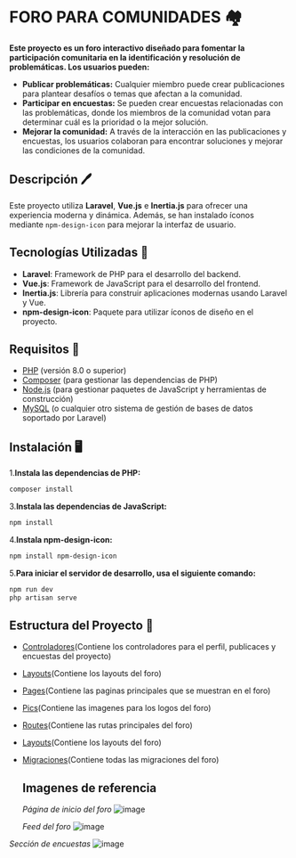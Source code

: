# FORO PARA COMUNIDADES 🏘️
**Este proyecto es un foro interactivo diseñado para fomentar la participación comunitaria en la identificación y resolución de problemáticas. Los usuarios pueden:**
- **Publicar problemáticas:** Cualquier miembro puede crear publicaciones para plantear desafíos o temas que afectan a la comunidad.
- **Participar en encuestas:** Se pueden crear encuestas relacionadas con las problemáticas, donde los miembros de la comunidad votan para determinar cuál es la prioridad o la mejor solución.
- **Mejorar la comunidad:** A través de la interacción en las publicaciones y encuestas, los usuarios colaboran para encontrar soluciones y mejorar las condiciones de la comunidad.

## Descripción 🖊️

Este proyecto utiliza **Laravel**, **Vue.js** e **Inertia.js** para ofrecer una experiencia moderna y dinámica. Además, se han instalado íconos mediante `npm-design-icon` para mejorar la interfaz de usuario.

## Tecnologías Utilizadas 🔎

- **Laravel**: Framework de PHP para el desarrollo del backend.
- **Vue.js**: Framework de JavaScript para el desarrollo del frontend.
- **Inertia.js**: Librería para construir aplicaciones modernas usando Laravel y Vue.
- **npm-design-icon**: Paquete para utilizar íconos de diseño en el proyecto.

## Requisitos 📕

- [PHP](https://www.php.net/) (versión 8.0 o superior)
- [Composer](https://getcomposer.org/) (para gestionar las dependencias de PHP)
- [Node.js](https://nodejs.org/) (para gestionar paquetes de JavaScript y herramientas de construcción)
- [MySQL](https://www.mysql.com/) (o cualquier otro sistema de gestión de bases de datos soportado por Laravel)

## Instalación 🖥️
1.**Instala las dependencias de PHP:**
```bash
composer install
```
3.**Instala las dependencias de JavaScript:**
```bash
npm install
```
4.**Instala npm-design-icon:**
```bash
npm install npm-design-icon
```
5.**Para iniciar el servidor de desarrollo, usa el siguiente comando:**
```bash
npm run dev
php artisan serve
```
## Estructura del Proyecto 📂
- [Controladores](app/Http/Controllers)(Contiene los controladores para el perfil, publicaces y encuestas del proyecto)
- [Layouts](resources/js/Layouts)(Contiene los layouts del foro)


- [Pages](resources/js/Pages)(Contiene las paginas principales que se muestran en el foro)
- [Pics](public/pics)(Contiene las imagenes para los logos del foro)
- [Routes](routes/web.php)(Contiene las rutas principales del foro)
- [Layouts](resources/js/Layouts)(Contiene los layouts del foro)
- [Migraciones](database/migrations)(Contiene todas las migraciones del foro)


  ## Imagenes de referencia
  *Página de inicio del foro*
  ![image](https://github.com/user-attachments/assets/1435f389-9879-4d55-ac24-8ea32d2706fc)

  *Feed del foro*
![image](https://github.com/user-attachments/assets/b23334c1-ee60-4cac-8bd2-a6b317d967c4)

*Sección de encuestas*
![image](https://github.com/user-attachments/assets/0c5c901d-54bb-4b4c-a3c1-e58bd02f5810)

